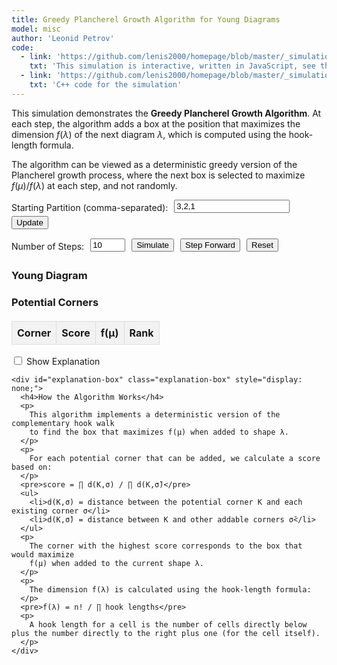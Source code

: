 ```yaml
---
title: Greedy Plancherel Growth Algorithm for Young Diagrams
model: misc
author: 'Leonid Petrov'
code:
  - link: 'https://github.com/lenis2000/homepage/blob/master/_simulations/misc/2025-05-07-dim-lambda-greedy.md'
    txt: 'This simulation is interactive, written in JavaScript, see the source code of this page at the link'
  - link: 'https://github.com/lenis2000/homepage/blob/master/_simulations/misc/2025-05-07-dim-lambda-greedy.cpp'
    txt: 'C++ code for the simulation'
---
```


<style>
  /* Ensure the container scales properly */
  #simulation-container {
    width: 100%;
    max-width: 1000px;
    margin: 0 auto;
  }

  /* Young diagram table styling */
  .young-diagram-cell {
    width: 40px;
    height: 40px;
    font-size: 12px;
    text-align: center;
    vertical-align: middle;
    border: 1px solid #333;
  }

  .young-diagram-cell.active {
    background-color: #f0f0f0;
  }

  .young-diagram-cell.best-corner {
    background-color: #ffc107;
    border: 2px solid #ff9800;
  }

  .young-diagram-cell.addable {
    background-color: #e0e0e0;
    border: 1px dashed #333;
  }

  /* Styling for corners table */
  #corners-table {
    width: 100%;
    border-collapse: collapse;
    margin-top: 20px;
  }

  #corners-table th, #corners-table td {
    border: 1px solid #ddd;
    padding: 8px;
    text-align: center;
  }

  #corners-table th {
    background-color: #f2f2f2;
  }

  #corners-table tr.best-corner {
    background-color: #fff8e1;
  }

  /* Controls styling */
  .controls-row {
    margin-bottom: 10px;
    display: flex;
    align-items: center;
    flex-wrap: wrap;
  }

  .controls-row label {
    margin-right: 10px;
  }

  .controls-row input, .controls-row button {
    margin-right: 10px;
    margin-bottom: 5px;
  }

  /* Explanation box styling */
  .explanation-box {
    background-color: #f9f9f9;
    border: 1px solid #ddd;
    padding: 15px;
    margin-top: 20px;
    border-radius: 5px;
  }

  /* Progress indicator */
  #progress-indicator {
    margin-top: 10px;
    font-weight: bold;
  }

  /* Responsive adjustments */
  @media (max-width: 768px) {
    .young-diagram-cell {
      width: 30px;
      height: 30px;
      font-size: 10px;
    }

    .controls-row {
      flex-direction: column;
      align-items: flex-start;
    }

    .controls-row input, .controls-row button {
      margin-bottom: 10px;
    }
  }
</style>

This simulation demonstrates the **Greedy Plancherel Growth Algorithm**. At each step, the algorithm adds a box at the position that maximizes the dimension $f(\lambda)$ of the next diagram $\lambda$, which is computed using the hook-length formula.

The algorithm can be viewed as a deterministic greedy version of the Plancherel growth process, where the next box is selected to maximize $f(\mu)/f(\lambda)$ at each step, and not randomly.

<div id="simulation-container">
  <div class="controls-row">
    <label for="partition-input">Starting Partition (comma-separated):</label>
    <input type="text" id="partition-input" value="3,2,1" />
    <button id="update-btn" class="btn btn-primary">Update</button>
  </div>

  <div class="controls-row">
    <label for="steps-input">Number of Steps:</label>
    <input type="number" id="steps-input" value="10" min="1" max="50" />
    <button id="simulate-btn" class="btn btn-primary">Simulate</button>
    <button id="step-btn" class="btn btn-secondary">Step Forward</button>
    <button id="reset-btn" class="btn btn-danger">Reset</button>
  </div>

  <div id="progress-indicator"></div>

  <div class="row mt-4">
    <div class="col-md-6">
      <h3>Young Diagram</h3>
      <div id="young-diagram-container"></div>
    </div>
    <div class="col-md-6">
      <h3>Potential Corners</h3>
      <table id="corners-table">
        <thead>
          <tr>
            <th>Corner</th>
            <th>Score</th>
            <th>f(μ)</th>
            <th>Rank</th>
          </tr>
        </thead>
        <tbody></tbody>
      </table>
    </div>
  </div>

  <div class="mt-4">
    <label>
      <input type="checkbox" id="show-explanation" />
      Show Explanation
    </label>

    <div id="explanation-box" class="explanation-box" style="display: none;">
      <h4>How the Algorithm Works</h4>
      <p>
        This algorithm implements a deterministic version of the complementary hook walk
        to find the box that maximizes f(μ) when added to shape λ.
      </p>
      <p>
        For each potential corner that can be added, we calculate a score based on:
      </p>
      <pre>score = ∏ d(K,σ) / ∏ d(K,σ̄)</pre>
      <ul>
        <li>d(K,σ) = distance between the potential corner K and each existing corner σ</li>
        <li>d(K,σ̄) = distance between K and other addable corners σ̄</li>
      </ul>
      <p>
        The corner with the highest score corresponds to the box that would maximize
        f(μ) when added to the current shape λ.
      </p>
      <p>
        The dimension f(λ) is calculated using the hook-length formula:
      </p>
      <pre>f(λ) = n! / ∏ hook lengths</pre>
      <p>
        A hook length for a cell is the number of cells directly below plus the number directly to the right plus one (for the cell itself).
      </p>
    </div>
  </div>
</div>

<script>
// Helper function
function logInfo(message) {
  console.log("[DEBUG] " + message);
}

// Define preRun to handle initialization
var Module = {
  preRun: [],
  postRun: [],
  print: function(text) {
    console.log(text);
  },
  printErr: function(text) {
    console.error(text);
  },
  onRuntimeInitialized: function() {
    logInfo("WebAssembly module initialized!");
    initUI();
  }
};

// Load the WebAssembly script
var wasmScript = document.createElement('script');
wasmScript.src = "{{site.url}}/js/2025-05-07-dim-lambda-greedy.js";
wasmScript.async = true;
wasmScript.onerror = function() {
  console.error("Failed to load WASM script!");
  document.getElementById('progress-indicator').textContent =
      "Error loading simulation. Please try refreshing the page.";
};
document.head.appendChild(wasmScript);

// Core UI function that gets called when WebAssembly is ready
function initUI() {
  try {
    logInfo("Initializing UI components");

    // Wrap the exported WebAssembly functions
    const simulateGreedyHook = Module.cwrap('simulateGreedyHook', 'number', ['string', 'number'], {async: true});
    const freeString = Module.cwrap('freeString', null, ['number']);
    const getProgress = Module.cwrap('getProgress', 'number', []);

    logInfo("WASM functions wrapped successfully");

    // Get DOM elements
    const partitionInput = document.getElementById('partition-input');
    const stepsInput = document.getElementById('steps-input');
    const updateBtn = document.getElementById('update-btn');
    const simulateBtn = document.getElementById('simulate-btn');
    const stepBtn = document.getElementById('step-btn');
    const resetBtn = document.getElementById('reset-btn');
    const youngDiagramContainer = document.getElementById('young-diagram-container');
    const cornersTable = document.getElementById('corners-table').querySelector('tbody');
    const progressIndicator = document.getElementById('progress-indicator');
    const showExplanationCheckbox = document.getElementById('show-explanation');
    const explanationBox = document.getElementById('explanation-box');

    // State variables
    let simulationData = [];
    let currentStep = 0;
    let isProcessing = false;
    let progressInterval = null;

    // Add event listeners
    updateBtn.addEventListener('click', updatePartition);
    simulateBtn.addEventListener('click', runSimulation);
    stepBtn.addEventListener('click', stepForward);
    resetBtn.addEventListener('click', resetSimulation);
    showExplanationCheckbox.addEventListener('change', toggleExplanation);

    logInfo("Event listeners added");

    // Toggle explanation visibility
    function toggleExplanation() {
      explanationBox.style.display = showExplanationCheckbox.checked ? 'block' : 'none';
    }

    // Update partition from input
    function updatePartition() {
      try {
        const partitionStr = partitionInput.value.trim();
        const partition = partitionStr.split(',').map(x => parseInt(x.trim()));

        // Validate partition
        if (partition.some(isNaN)) {
          alert('Invalid input: must be comma-separated integers');
          return;
        }

        // Check that it's a valid partition (non-increasing)
        for (let i = 1; i < partition.length; i++) {
          if (partition[i] > partition[i-1]) {
            alert('Invalid partition: row lengths must be non-increasing');
            return;
          }
        }

        // Reset and update with new partition
        resetSimulation();
      } catch (error) {
        console.error("Error in updatePartition:", error);
        alert('Invalid input: must be comma-separated integers');
      }
    }

    // Run the simulation
    async function runSimulation() {
      if (isProcessing) return;

      try {
        isProcessing = true;
        const partitionStr = partitionInput.value.trim();
        const steps = parseInt(stepsInput.value, 10);

        if (isNaN(steps) || steps < 1 || steps > 50) {
          alert('Number of steps must be between 1 and 50');
          isProcessing = false;
          return;
        }

        // Disable controls during processing
        updateBtn.disabled = true;
        simulateBtn.disabled = true;
        stepBtn.disabled = true;
        resetBtn.disabled = true;

        // Start progress monitoring
        startProgressMonitoring();

        try {
          logInfo("Calling simulateGreedyHook with: " + partitionStr + ", " + steps);

          // Call the WebAssembly function
          const resultPtr = await simulateGreedyHook(partitionStr, steps);
          logInfo("simulateGreedyHook returned: " + resultPtr);

          if (!resultPtr) {
            throw new Error("Simulation returned null result");
          }

          // Convert the result to a string
          const jsonStr = Module.UTF8ToString(resultPtr);
          logInfo("Result string length: " + jsonStr.length);

          // Free the memory allocated in C++
          freeString(resultPtr);

          // Parse the JSON result
          simulationData = JSON.parse(jsonStr);
          logInfo("Parsed JSON data with " + simulationData.length + " steps");

          // Display the first step
          currentStep = 0;
          displayStep(currentStep);
        } catch (error) {
          console.error("Simulation error:", error);
          alert("Error running simulation: " + error.message);
        }

        // Stop progress monitoring
        stopProgressMonitoring();

        // Re-enable controls
        updateBtn.disabled = false;
        simulateBtn.disabled = false;
        stepBtn.disabled = false;
        resetBtn.disabled = false;

        isProcessing = false;
      } catch (error) {
        console.error("Error in runSimulation:", error);
        alert("An error occurred: " + error.message);

        // Re-enable controls
        updateBtn.disabled = false;
        simulateBtn.disabled = false;
        stepBtn.disabled = false;
        resetBtn.disabled = false;

        stopProgressMonitoring();
        isProcessing = false;
      }
    }

    // Step forward in the simulation
    function stepForward() {
      if (currentStep < simulationData.length - 1) {
        currentStep++;
        displayStep(currentStep);
      }
    }

    // Reset simulation
    function resetSimulation() {
      currentStep = 0;

      if (simulationData.length > 0) {
        displayStep(currentStep);
      } else {
        // Clear the display if no data
        youngDiagramContainer.innerHTML = '';
        cornersTable.innerHTML = '';
      }
    }

    // Start monitoring progress
    function startProgressMonitoring() {
      progressIndicator.textContent = 'Processing... (0%)';
      progressInterval = setInterval(() => {
        try {
          const progress = getProgress();
          progressIndicator.textContent = `Processing... (${progress}%)`;

          if (progress >= 100) {
            clearInterval(progressInterval);
            progressIndicator.textContent = 'Processing complete!';

            // Clear the message after a delay
            setTimeout(() => {
              progressIndicator.textContent = '';
            }, 2000);
          }
        } catch (e) {
          console.error("Error in progress monitoring:", e);
          clearInterval(progressInterval);
        }
      }, 100);
    }

    // Stop monitoring progress
    function stopProgressMonitoring() {
      if (progressInterval) {
        clearInterval(progressInterval);
        progressInterval = null;
      }
    }

    // Display the current step of the simulation
    function displayStep(stepIndex) {
      if (!simulationData || stepIndex >= simulationData.length) return;

      const stepData = simulationData[stepIndex];
      const partition = stepData.partition;
      const bestCorner = stepData.bestCorner;
      const cornerScores = stepData.cornerScores;
      const fValues = stepData.fValues;

      // Render Young diagram
      renderYoungDiagram(partition, bestCorner, cornerScores.map(c => c.corner));

      // Render corners table
      renderCornersTable(cornerScores, fValues, bestCorner);
    }

    // Render the Young diagram
    function renderYoungDiagram(partition, bestCorner, addableCorners) {
      youngDiagramContainer.innerHTML = '';

      // Create a table for the Young diagram
      const table = document.createElement('table');
      table.className = 'young-diagram-table';

      // Determine maximum dimensions needed
      const rows = partition.length + 2;  // Add extra rows for potential new row
      const cols = (partition.length > 0 ? partition[0] : 0) + 2;  // Add extra column

      // Create the table
      for (let i = 0; i < rows; i++) {
        const row = document.createElement('tr');

        for (let j = 0; j < cols; j++) {
          const cell = document.createElement('td');
          cell.className = 'young-diagram-cell';

          // Determine if this cell is part of the Young diagram
          if (i < partition.length && j < partition[i]) {
            cell.classList.add('active');

            // Calculate and display hook length
            const hookLength = calculateHookLength(i, j, partition);
            cell.textContent = hookLength;
          }
          // Check if this is the best corner
          else if (i === bestCorner[0] && j === bestCorner[1]) {
            cell.classList.add('best-corner');
            cell.textContent = '+';
          }
          // Check if this is an addable corner
          else if (isAddableCorner(i, j, addableCorners)) {
            cell.classList.add('addable');
            cell.textContent = '+';
          }

          row.appendChild(cell);
        }

        table.appendChild(row);
      }

      youngDiagramContainer.appendChild(table);
    }

    // Check if a cell is an addable corner
    function isAddableCorner(row, col, corners) {
      return corners.some(corner => corner[0] === row && corner[1] === col);
    }

    // Calculate hook length for a cell
    function calculateHookLength(row, col, partition) {
      if (row >= partition.length || col >= partition[row]) return 0;

      // Calculate arm length (cells to the right)
      const armLength = partition[row] - col - 1;

      // Calculate leg length (cells below)
      let legLength = 0;
      for (let i = row + 1; i < partition.length; i++) {
        if (col < partition[i]) legLength++;
      }

      // Hook length = arm + leg + 1 (the cell itself)
      return armLength + legLength + 1;
    }

    // Render the corners table
    function renderCornersTable(cornerScores, fValues, bestCorner) {
      cornersTable.innerHTML = '';

      // Sort corners by score (highest first)
      const sortedCorners = [...cornerScores].sort((a, b) => b.score - a.score);

      // Create rows for each corner
      sortedCorners.forEach((item, index) => {
        const row = document.createElement('tr');

        // Highlight the best corner
        if (item.corner[0] === bestCorner[0] && item.corner[1] === bestCorner[1]) {
          row.classList.add('best-corner');
        }

        // Corner coordinates
        const cornerCell = document.createElement('td');
        cornerCell.textContent = `[${item.corner[0]}, ${item.corner[1]}]`;
        row.appendChild(cornerCell);

        // Score
        const scoreCell = document.createElement('td');
        scoreCell.textContent = item.score.toFixed(4);
        row.appendChild(scoreCell);

        // Find matching f value
        const fValueMatch = fValues.find(f =>
          f.corner[0] === item.corner[0] && f.corner[1] === item.corner[1]
        );

        // f(μ) value
        const fValueCell = document.createElement('td');
        fValueCell.textContent = fValueMatch ? fValueMatch.fValue.toFixed(2) : 'N/A';
        row.appendChild(fValueCell);

        // Rank
        const rankCell = document.createElement('td');
        rankCell.textContent = index + 1;
        row.appendChild(rankCell);

        cornersTable.appendChild(row);
      });
    }

    // Run an initial simulation with the default values
    logInfo("Running initial simulation");
    runSimulation();

  } catch (error) {
    console.error("Error in initUI:", error);
    document.getElementById('progress-indicator').textContent =
        "Error initializing simulation. Please check the console for details.";
  }
}
</script>
